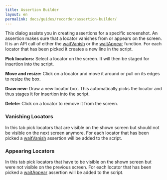 ```yaml
---
title: Assertion Builder
layout: en
permalink: docs/guides/recorder/assertion-builder/
---
```


This dialog assists you in creating assertions for a specific screenshot. An assertion makes sure that a locator vanishes from or appears on the screen. It is an API call of either the <a href="/docs/api/locator#waitVanish">waitVanish</a> or the <a href="/docs/api/locator#waitAppear">waitAppear</a> function. For each locator that has been picked it creates a new line in the script.

<strong>Pick locators:</strong> Select a locator on the screen. It will then be staged for insertion into the script.

<strong>Move and resize:</strong> Click on a locator and move it around or pull on its edges to resize the box.

<strong>Draw new:</strong> Draw a new locator box. This automatically picks the locator and thus stages it for insertion into the script.

<strong>Delete:</strong> Click on a locator to remove it from the screen.


<h3 id="vanish">Vanishing Locators</h3>
In this tab pick locators that are visible on the shown screen but should not be visible on the next screen anymore. For each locator that has been picked a <a href="/docs/api/locator#waitVanish">waitVanish</a> assertion will be added to the script.


<h3 id="appear">Appearing Locators</h3>
In this tab pick locators that have to be visible on the shown screen but were not visible on the previous screen. For each locator that has been picked a <a href="/docs/api/locator#waitAppear">waitAppear</a> assertion will be added to the script.
